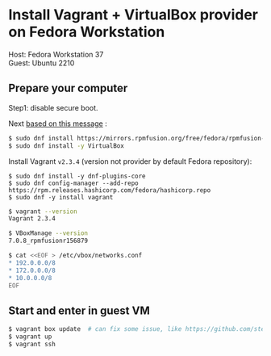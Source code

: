 # Install Vagrant + VirtualBox provider on Fedora Workstation

Host: Fedora Workstation 37  
Guest: Ubuntu 2210

## Prepare your computer

Step1: disable secure boot.

Next [based on this message](https://discussion.fedoraproject.org/t/what-is-the-best-way-of-installing-virtualbox-on-f37/74926) :

```sh
$ sudo dnf install https://mirrors.rpmfusion.org/free/fedora/rpmfusion-free-release-$(rpm -E %fedora).noarch.rpm https://mirrors.rpmfusion.org/nonfree/fedora/rpmfusion-nonfree-release-$(rpm -E %fedora).noarch.rpm
$ sudo dnf install -y VirtualBox
```

Install Vagrant `v2.3.4` (version not provider by default Fedora repository):

```
$ sudo dnf install -y dnf-plugins-core
$ sudo dnf config-manager --add-repo https://rpm.releases.hashicorp.com/fedora/hashicorp.repo
$ sudo dnf -y install vagrant
```


```sh
$ vagrant --version
Vagrant 2.3.4
```

```sh
$ VBoxManage --version
7.0.8_rpmfusionr156879
```

```sh
$ cat <<EOF > /etc/vbox/networks.conf
* 192.0.0.0/8
* 172.0.0.0/8
* 10.0.0.0/8
EOF
```


## Start and enter in guest VM

```sh
$ vagrant box update  # can fix some issue, like https://github.com/stephane-klein/vagrant-virtualbox-fedora/issues/1
$ vagrant up
$ vagrant ssh
```

